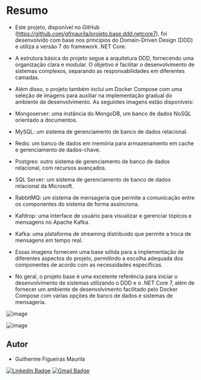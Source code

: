 # Resumo  
- Este projeto, disponível no GitHub (https://github.com/gfmaurila/projeto.base.ddd.netcore7), foi desenvolvido com base nos princípios do Domain-Driven Design (DDD) e utiliza a versão 7 do framework .NET Core.
- A estrutura básica do projeto segue a arquitetura DDD, fornecendo uma organização clara e modular. O objetivo é facilitar o desenvolvimento de sistemas complexos, separando as responsabilidades em diferentes camadas.
- Além disso, o projeto também inclui um Docker Compose com uma seleção de imagens para auxiliar na implementação gradual do ambiente de desenvolvimento. As seguintes imagens estão disponíveis:


- Mongoserver: uma instância do MongoDB, um banco de dados NoSQL orientado a documentos.
- MySQL: um sistema de gerenciamento de banco de dados relacional.
- Redis: um banco de dados em memória para armazenamento em cache e gerenciamento de dados-chave.
- Postgres: outro sistema de gerenciamento de banco de dados relacional, com recursos avançados.
- SQL Server: um sistema de gerenciamento de banco de dados relacional da Microsoft.
- RabbitMQ: um sistema de mensageria que permite a comunicação entre os componentes do sistema de forma assíncrona.
- Kafdrop: uma interface de usuário para visualizar e gerenciar tópicos e mensagens no Apache Kafka.
- Kafka: uma plataforma de streaming distribuído que permite a troca de mensagens em tempo real.
- Essas imagens fornecem uma base sólida para a implementação de diferentes aspectos do projeto, permitindo a escolha adequada dos componentes de acordo com as necessidades específicas.

- No geral, o projeto base é uma excelente referência para iniciar o desenvolvimento de sistemas utilizando o DDD e o .NET Core 7, além de fornecer um ambiente de desenvolvimento facilitado pelo Docker Compose com várias opções de banco de dados e sistemas de mensageria.


![image](https://github.com/gfmaurila/projeto.base.ddd.netcore7/assets/5544035/241fb1b1-3d86-4bf1-b531-a2c5a502a366)


![image](https://github.com/gfmaurila/projeto.base.ddd.netcore7/assets/5544035/27b06b21-e96f-4c61-92b2-dcbd96225b44)






## Autor

- Guilherme Figueiras Maurila
 
[![Linkedin Badge](https://img.shields.io/badge/-Guilherme_Figueiras_Maurila-blue?style=flat-square&logo=Linkedin&logoColor=white&link=https://www.linkedin.com/in/guilherme-maurila-58250026/)](https://www.linkedin.com/in/guilherme-maurila-58250026/)
[![Gmail Badge](https://img.shields.io/badge/-gfmaurila@gmail.com-c14438?style=flat-square&logo=Gmail&logoColor=white&link=mailto:gfmaurila@gmail.com)](mailto:gfmaurila@gmail.com)
